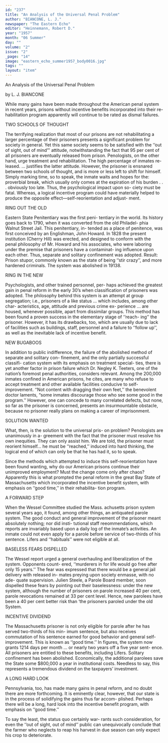 ```yaml
---
id: "237"
title: "An Analysis of the Universal Penal Problem"
author: "BIANCONE, L. J."
newspaper: "The Eastern Echo"
editor: "Heinnemann, Robert D."
year: "1957"
month: "06 Summer"
day: ""
volume: "2"
issue: "2"
_page: "14"
image: "eastern_echo_summer1957_body0016.jpg"
tags: ""
layout: "item"
---
```

An Analysis
of the
Universal
Penal
Problem

by L. J. BIANCONE

While many gains have been made throughout
the American penal system in recent years, prisons
without incentive benefits incorporated into their re-
habilitation program apparently will continue to be
rated as dismal failures.

TWO SCHOOLS OF THOUGHT

The terrifying realization that most of our
prisons are not rehabilitating a larger percentage
of their prisoners presents a significant problem for
society in general. Yet this same society seems to
be satisfied with the ‘‘out of sight, out of mind”’
attitude, notwithstanding the fact that 95 per cent
of all prisoners are eventually released from prison.
Penologists, on the other hand, urge treatment and
rehabilitation. The high percentage of inmates re-
leased. ... justifies the latter attitude. However, the
prisoner is ensnared between two schools of thought,
and is more or less left to shift for himself. Simply
marking time, so to speak, the inmate waits and
hopes for the: proverbial break, which usually only
comes at the expiration of his burden . . . obviously
too late. Thus, the psychological impact upon so-
ciety must be fatal. Whereas, a logical incentive
program could have materially helped to produce
the opposite effect—self-reorientation and adjust-
ment.

RING OUT THE OLD

Eastern State Penitentiary was the first peni-
tentiary in the world. Its history goes back to
1790, when it was converted from the old Philadel-
phia Walnut Street Jail. This penitentiary, in-
tended as a place of penitence, was first conceived
by an Englishman, John Howard. In 1828 the
present institution (Cherry Hill) was erected, and
designed to conform with the penal philosophy of
Mr. Howard and his associates, who were laboring
under the premise that prisoners have a contaminat-
ing influence upon each other. Thus, separate and
solitary confinement was adopted. Result: Prison
stupor, commonly known as the state of being ‘‘stir
crazy’’, and more hardened criminals. The system
was abolished in 19138.

RING IN THE NEW

Psychologists, and other trained personnel, per-
haps achieved the greatest gain in penal reform in
the early 30’s when classification of prisoners was
adopted. The philosophy behind this system is an
attempt at group segregation; i.e., prisoners of a
like status ... which includes, among other char-
acteristics, age, attitude and previous crime ex-
perience ... are housed, whenever possible, apart
from dissimilar groups. This method has been found
a proven success in the elementary stage of ‘‘reach-
ing’’ the prisoner. However, it has its drawbacks,
too, which are usually due to lack of facilities such
as buildings, staff, personnel and a failure to ‘‘follow
up’’, as well as the inevitable lack of incentive
benefit.

NEW BUGABOOS

In addition to public indifference, the failure
of the abolished method of separate and solitary con-
finement, and the only partially successful classifi-
cation system with its emphasis on treatment special-
ties, there is yet another factor in prison failure
which Dr. Negley K. Teeters, one of the nation’s
foremost penal authorities, considers relevant.
Among the 200,000 inmates confined in American
prisons, he cites, are many who refuse to accept
treatment and other available facilities conducive
to self-improvement. ‘‘Not content with dragging
their own feet,’’ the benevolent doctor laments,
“some inmates discourage those who see some good
in the program.’’ However, one can concede to
many correlated defects, but none, so far as the
prisoner is concerned, presents an insurmountable
obstacle, because no prisoner really plans on making
a career of imprisonment.

SOLUTION WANTED

What, then, is the solution to the universal pris-
on problem? Penologists are unanimously in a-
greement with the fact that the prisoner must resolve
his own inequities. They can only assist him. We
are told, the prisoner must reorient himself... he
must be ‘‘reached,’’ induced into hard thinking,
the logical end of which can only be that he has had
it, so to speak.

Since the methods which attempted to induce
this self-reorientation have been found wanting, why
do our American prisons continue their unimproved
employment? Must the change come only after
chaos? Apparently this is what prompted the penal
reform in the great Bay State of Massachusetts
which incorporated the incentive benefit system,
with emphasis on ‘‘good time,’’ in their rehabilita-
tion program.

A FORWARD STEP

When the Wessel Committee studied the Mass.
achusetts prison system several years ago, it found,
among other things, an antiquated parole system.
The good conduct and general improvement of the
prisoner meant absolutely nothing; nor did insti-
tutional staff reeommendations, which reports are
invariably based upon a daily log of the inmate’s
activities. An inmate could not even apply for a
parole before service of two-thirds of his sentence.
Lifers and ‘‘habituals’’ were not eligible at all.

BASELESS FEARS DISPELLED

The Wessel report urged a general overhauling
and liberalization of the system. Opponents count-
ered, ‘‘murderers in for life would go free after
only 15 years.’’ The fear was expressed that there
would be a general jail delivery with released in-
mates preying upon society enmasse, with no ade-
quate supervision. Julien Steele, a Parole Board
member, soon dispelled these fears by pointing out
their baselessness: under the new system, although
the number of prisoners on parole increased 40 per
cent, parole revocations remained at 33 per cent
level. Hence, new parolees have been a 40 per cent
better risk than ‘the prisoners paroled under the old
System.

INCENTIVE DIVIDEND

The Massachusetts prisoner is not only eligible
for parole after he has served two-thirds of his min-
imum sentence, but also receives commutation of
his sentence earned for good behavior and general
self-improvement. This is known as ‘‘good time.’’
In figures, the system now grants 1214 days per
month ... or nearly two years off a five year sent-
ence. All prisoners are entitled to these benefits,
including Lifers. Solitary confinement has been
abolished. Economically, the additional parolees
save the State some $800,000 a year in institutional
costs. Needless to say, this represents a tremendous
dividend on the taxpayers’ investment.

A LONG HARD LOOK

Pennsylvania, too, has made many gains in penal
reform, and no doubt there are more forthcoming.
It is eminently clear, however, that our state is in
the process of solidifying the gains thus far accom-
plished. Perhaps there will be a long, hard look
into the incentive benefit program, with emphasis
on ‘‘good time.’’

To say the least, the status quo certainly war-
rants such consideration, for even the ‘‘out of sight,
out of mind’’ public can unequivocally conclude
that the farmer who neglects to reap his harvest in
due season can only expect his crop to deteriorate.
